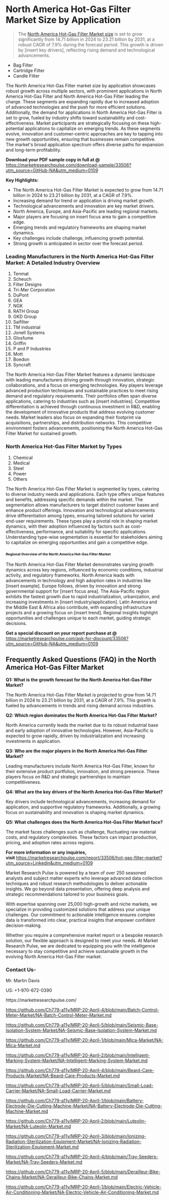 <h1>North America Hot-Gas Filter Market&nbsp;Size by Application</h1><blockquote><p>The <a href="https://marketresearchpulse.com/download-sample/33506?utm_source=GitHub-NA&amp;utm_medium=0109">North America Hot-Gas Filter Market size</a> is set to grow significantly from 14.71 billion in 2024 to 23.21 billion by 2031, at a robust CAGR of 7.9% during the forecast period. This growth is driven by [insert key drivers], reflecting rising demand and technological advancements.</p></blockquote><ul><li>Bag Filter<li> Cartridge Filter<li> Candle Filter</li></ul><p>The North America Hot-Gas Filter market size by application showcases robust growth across multiple sectors, with prominent applications in North America Hot-Gas Filter and North America Hot-Gas Filter leading the charge. These segments are expanding rapidly due to increased adoption of advanced technologies and the push for more efficient solutions. Additionally, the demand for applications in North America Hot-Gas Filter is set to grow, fueled by industry shifts toward sustainability and cost-effectiveness. Market participants are strategically focusing on these high-potential applications to capitalize on emerging trends. As these segments evolve, innovation and customer-centric approaches are key to tapping into new growth opportunities, ensuring that businesses remain competitive. The market's broad application spectrum offers diverse paths for expansion and long-term profitability.</p><p><strong>Download your PDF sample copy in full at @ </strong><a href="https://marketresearchpulse.com/download-sample/33506?utm_source=GitHub-NA&amp;utm_medium=0109">https://marketresearchpulse.com/download-sample/33506?utm_source=GitHub-NA&amp;utm_medium=0109</a></p><p><strong>Key Highlights: </strong></p><ul><li>The North America Hot-Gas Filter Market is expected to grow from 14.71 billion in 2024 to 23.21 billion by 2031, at a CAGR of 7.9%.</li><li>Increasing demand for trend or application is driving market growth.</li><li>Technological advancements and innovation are key market drivers.</li><li>North America, Europe, and Asia-Pacific are leading regional markets.</li><li>Major players are focusing on insert focus area to gain a competitive edge.</li><li>Emerging trends and regulatory frameworks are shaping market dynamics.</li><li>Key challenges include challenge, influencing growth potential.</li><li>Strong growth is anticipated in sector over the forecast period.</li></ul><h3>Leading Manufacturers in the North America Hot-Gas Filter Market: A Detailed Industry Overview</h3><ol><li>Tenmat</li><li>Scheuch</li><li>Filter Designs</li><li>Tri-Mer Corporation</li><li>DuPont</li><li>GEA</li><li>NGK</li><li>RATH Group</li><li>GKD Group</li><li>Saifilter</li><li>TM industrial</li><li>Jonell Systems</li><li>Glosfume</li><li>Griffin</li><li>P and P Industries</li><li>Mott</li><li>Boedon</li><li>Syncraft</li></ol><div class="flex max-w-full flex-col flex-grow"><div class="min-h-8 text-message flex w-full flex-col items-end gap-2 whitespace-normal break-words [.text-message+&amp;]:mt-5" dir="auto" data-message-author-role="assistant" data-message-id="fd8432e4-4910-450d-b182-61b7bfb0a01f" data-message-model-slug="gpt-4o"><div class="flex w-full flex-col gap-1 empty:hidden first:pt-[3px]"><div class="markdown prose w-full break-words dark:prose-invert light"><p>The North America Hot-Gas Filter Market features a dynamic landscape with leading manufacturers driving growth through innovation, strategic collaborations, and a focus on emerging technologies. Key players leverage advanced production techniques and sustainable practices to meet rising demand and regulatory requirements. Their portfolios often span diverse applications, catering to industries such as [insert industries]. Competitive differentiation is achieved through continuous investment in R&amp;D, enabling the development of innovative products that address evolving customer needs. Market leaders also focus on expanding their footprint via acquisitions, partnerships, and distribution networks. This competitive environment fosters advancements, positioning the North America Hot-Gas Filter Market for sustained growth.</p></div></div></div></div><h3>North America Hot-Gas Filter Market by Types</h3><ol><li>Chemical<li> Medical<li> Steel<li> Power<li> Others</li></ol><div class="flex max-w-full flex-col flex-grow"><div class="min-h-8 text-message flex w-full flex-col items-end gap-2 whitespace-normal break-words [.text-message+&amp;]:mt-5" dir="auto" data-message-author-role="assistant" data-message-id="084470be-0bb7-4664-bddf-5156b4f41249" data-message-model-slug="gpt-4o-mini"><div class="flex w-full flex-col gap-1 empty:hidden first:pt-[3px]"><div class="markdown prose w-full break-words dark:prose-invert light"><p>The North America Hot-Gas Filter Market is segmented by types, catering to diverse industry needs and applications. Each type offers unique features and benefits, addressing specific demands within the market. The segmentation allows manufacturers to target distinct customer bases and enhance product offerings. Innovation and technological advancements drive differentiation among types, ensuring tailored solutions for varied end-user requirements. These types play a pivotal role in shaping market dynamics, with their adoption influenced by factors such as cost-effectiveness, performance, and suitability for specific applications. Understanding type-wise segmentation is essential for stakeholders aiming to capitalize on emerging opportunities and gain a competitive edge.</p></div></div></div></div><h3><span style="font-size: 11px;">Regional Overview of the North America Hot-Gas Filter Market</span></h3><div class="flex max-w-full flex-col flex-grow"><div class="min-h-8 text-message flex w-full flex-col items-end gap-2 whitespace-normal break-words [.text-message+&amp;]:mt-5" dir="auto" data-message-author-role="assistant" data-message-id="e9038762-ce64-4e30-91c9-9bd413514231" data-message-model-slug="gpt-4o-mini"><div class="flex w-full flex-col gap-1 empty:hidden first:pt-[3px]"><div class="markdown prose w-full break-words dark:prose-invert light"><p>The North America Hot-Gas Filter Market demonstrates varying growth dynamics across key regions, influenced by economic conditions, industrial activity, and regulatory frameworks. North America leads with advancements in technology and high adoption rates in industries like [insert example]. Europe follows, driven by innovation and strong governmental support for [insert focus area]. The Asia-Pacific region exhibits the fastest growth due to rapid industrialization, urbanization, and increasing investments in [insert industry/application]. Latin America and the Middle East &amp; Africa also contribute, with expanding infrastructure projects and a growing focus on [insert trend]. Regional insights highlight opportunities and challenges unique to each market, guiding strategic decisions.</p></div></div></div></div><p><strong>Get a special discount on your report purchase at @ </strong><a href="https://marketresearchpulse.com/ask-for-discount/33506?utm_source=GitHub-NA&amp;utm_medium=0109">https://marketresearchpulse.com/ask-for-discount/33506?utm_source=GitHub-NA&amp;utm_medium=0109</a></p><h2>Frequently Asked Questions (FAQ) in the North America Hot-Gas Filter Market</h2><p><strong>Q1: What is the growth forecast for the North America Hot-Gas Filter Market?</strong></p><p>The North America Hot-Gas Filter Market is projected to grow from 14.71 billion in 2024 to 23.21 billion by 2031, at a CAGR of 7.9%. This growth is fueled by advancements in trends and rising demand across industries.</p><p><strong>Q2: Which region dominates the North America Hot-Gas Filter Market?</strong></p><p>North America currently leads the market due to its robust industrial base and early adoption of innovative technologies. However, Asia-Pacific is expected to grow rapidly, driven by industrialization and increasing investments in application.</p><p><strong>Q3: Who are the major players in the North America Hot-Gas Filter Market?</strong></p><p>Leading manufacturers include North America Hot-Gas Filter, known for their extensive product portfolios, innovation, and strong presence. These players focus on R&amp;D and strategic partnerships to maintain competitiveness.</p><p><strong>Q4: What are the key drivers of the North America Hot-Gas Filter Market?</strong></p><p>Key drivers include technological advancements, increasing demand for application, and supportive regulatory frameworks. Additionally, a growing focus on sustainability and innovation is shaping market dynamics.</p><p><strong>Q5: What challenges does the North America Hot-Gas Filter Market face?</strong></p><p>The market faces challenges such as challenge, fluctuating raw material costs, and regulatory complexities. These factors can impact production, pricing, and adoption rates across regions.</p><p><strong>For more information or any inquiries, visit&nbsp;</strong><a href="https://marketresearchpulse.com/report/33506/hot-gas-filter-market?utm_source=Linkedin&utm_medium=0109">https://marketresearchpulse.com/report/33506/hot-gas-filter-market?utm_source=Linkedin&utm_medium=0109</a></p><p>Market Research Pulse is powered by a team of over 250 seasoned analysts and subject matter experts who leverage advanced data collection techniques and robust research methodologies to deliver actionable insights. We go beyond data presentation, offering deep analysis and strategic recommendations tailored to your business goals.</p><p>With expertise spanning over 25,000 high-growth and niche markets, we specialize in providing customized solutions that address your unique challenges. Our commitment to actionable intelligence ensures complex data is transformed into clear, practical insights that empower confident decision-making.</p><p>Whether you require a comprehensive market report or a bespoke research solution, our flexible approach is designed to meet your needs. At Market Research Pulse, we are dedicated to equipping you with the intelligence necessary to stay competitive and achieve sustainable growth in the evolving North America Hot-Gas Filter market.</p><h3><strong>Contact Us-</strong></h3><p>Mr. Martin Davis</p><p>US: +1-970-672-0390</p><p>https://marketresearchpulse.com/</p><p><a href="https://github.com/Ch779-a11y/MRP-20-April-4/blob/main/Batch-Control-Meter-Market/NA-Batch-Control-Meter-Market.md">https://github.com/Ch779-a11y/MRP-20-April-4/blob/main/Batch-Control-Meter-Market/NA-Batch-Control-Meter-Market.md</a></p><p><a href="https://github.com/Ch779-a11y/MRP-20-April-5/blob/main/Seismic-Base-Isolation-System-Market/NA-Seismic-Base-Isolation-System-Market.md">https://github.com/Ch779-a11y/MRP-20-April-5/blob/main/Seismic-Base-Isolation-System-Market/NA-Seismic-Base-Isolation-System-Market.md</a></p><p><a href="https://github.com/Ch779-a11y/MRP-20-April-1/blob/main/Mica-Market/NA-Mica-Market.md">https://github.com/Ch779-a11y/MRP-20-April-1/blob/main/Mica-Market/NA-Mica-Market.md</a></p><p><a href="https://github.com/Ch779-a11y/MRP-20-April-2/blob/main/Intelligent-Marking-System-Market/NA-Intelligent-Marking-System-Market.md">https://github.com/Ch779-a11y/MRP-20-April-2/blob/main/Intelligent-Marking-System-Market/NA-Intelligent-Marking-System-Market.md</a></p><p><a href="https://github.com/Ch779-a11y/MRP-20-April-4/blob/main/Beard-Care-Products-Market/NA-Beard-Care-Products-Market.md">https://github.com/Ch779-a11y/MRP-20-April-4/blob/main/Beard-Care-Products-Market/NA-Beard-Care-Products-Market.md</a></p><p><a href="https://github.com/Ch779-a11y/MRP-20-April-5/blob/main/Small-Load-Carrier-Market/NA-Small-Load-Carrier-Market.md">https://github.com/Ch779-a11y/MRP-20-April-5/blob/main/Small-Load-Carrier-Market/NA-Small-Load-Carrier-Market.md</a></p><p><a href="https://github.com/Ch779-a11y/MRP-20-April-1/blob/main/Battery-Electrode-Die-Cutting-Machine-Market/NA-Battery-Electrode-Die-Cutting-Machine-Market.md">https://github.com/Ch779-a11y/MRP-20-April-1/blob/main/Battery-Electrode-Die-Cutting-Machine-Market/NA-Battery-Electrode-Die-Cutting-Machine-Market.md</a></p><p><a href="https://github.com/Ch779-a11y/MRP-20-April-2/blob/main/Luteolin-Market/NA-Luteolin-Market.md">https://github.com/Ch779-a11y/MRP-20-April-2/blob/main/Luteolin-Market/NA-Luteolin-Market.md</a></p><p><a href="https://github.com/Ch779-a11y/MRP-20-April-3/blob/main/Ionizing-Radiation-Sterilization-Equipment-Market/NA-Ionizing-Radiation-Sterilization-Equipment-Market.md">https://github.com/Ch779-a11y/MRP-20-April-3/blob/main/Ionizing-Radiation-Sterilization-Equipment-Market/NA-Ionizing-Radiation-Sterilization-Equipment-Market.md</a></p><p><a href="https://github.com/Ch779-a11y/MRP-20-April-4/blob/main/Tray-Seeders-Market/NA-Tray-Seeders-Market.md">https://github.com/Ch779-a11y/MRP-20-April-4/blob/main/Tray-Seeders-Market/NA-Tray-Seeders-Market.md</a></p><p><a href="https://github.com/Ch779-a11y/MRP-20-April-5/blob/main/Derailleur-Bike-Chains-Market/NA-Derailleur-Bike-Chains-Market.md">https://github.com/Ch779-a11y/MRP-20-April-5/blob/main/Derailleur-Bike-Chains-Market/NA-Derailleur-Bike-Chains-Market.md</a></p><p><a href="https://github.com/Ch779-a11y/MRP-20-April-1/blob/main/Electric-Vehicle-Air-Conditioning-Market/NA-Electric-Vehicle-Air-Conditioning-Market.md">https://github.com/Ch779-a11y/MRP-20-April-1/blob/main/Electric-Vehicle-Air-Conditioning-Market/NA-Electric-Vehicle-Air-Conditioning-Market.md</a></p>
